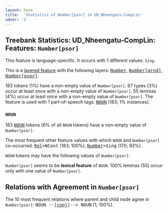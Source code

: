 ```yaml
---
layout: base
title:  'Statistics of Number[psor] in UD_Nheengatu-CompLin'
udver: '2'
---
```


## Treebank Statistics: UD_Nheengatu-CompLin: Features: `Number[psor]`

This feature is language-specific.
It occurs with 1 different values: `Sing`.

This is a <a href="../../u/overview/feat-layers.html">layered feature</a> with the following layers: <tt><a href="yrl_complin-feat-Number.html">Number</a></tt>, <tt><a href="yrl_complin-feat-Number-grnd.html">Number[grnd]</a></tt>, <tt><a href="yrl_complin-feat-Number-psor.html">Number[psor]</a></tt>.

183 tokens (1%) have a non-empty value of `Number[psor]`.
67 types (3%) occur at least once with a non-empty value of `Number[psor]`.
55 lemmas (4%) occur at least once with a non-empty value of `Number[psor]`.
The feature is used with 1 part-of-speech tags: <tt><a href="yrl_complin-pos-NOUN.html">NOUN</a></tt> (183; 1% instances).

### `NOUN`

183 <tt><a href="yrl_complin-pos-NOUN.html">NOUN</a></tt> tokens (6% of all `NOUN` tokens) have a non-empty value of `Number[psor]`.

The most frequent other feature values with which `NOUN` and `Number[psor]` co-occurred: <tt><a href="yrl_complin-feat-Rel.html">Rel</a></tt><tt>=NCont</tt> (183; 100%), <tt><a href="yrl_complin-feat-Number.html">Number</a></tt><tt>=Sing</tt> (170; 93%).

`NOUN` tokens may have the following values of `Number[psor]`:


`Number[psor]` seems to be **lexical feature** of `NOUN`. 100% lemmas (55) occur only with one value of `Number[psor]`.

## Relations with Agreement in `Number[psor]`

The 10 most frequent relations where parent and child node agree in `Number[psor]`:
<tt>NOUN --[<tt><a href="yrl_complin-dep-conj.html">conj</a></tt>]--> NOUN</tt> (1; 100%).

